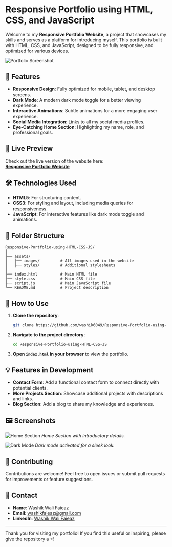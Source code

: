
# Responsive Portfolio using HTML, CSS, and JavaScript

Welcome to my **Responsive Portfolio Website**, a project that showcases my skills and serves as a platform for introducing myself. This portfolio is built with HTML, CSS, and JavaScript, designed to be fully responsive, and optimized for various devices.

![Portfolio Screenshot](![image](https://github.com/user-attachments/assets/61b21ffa-da65-4eaa-b4dd-cd844a9b022f)
)

## 🌟 Features

- **Responsive Design**: Fully optimized for mobile, tablet, and desktop screens.
- **Dark Mode**: A modern dark mode toggle for a better viewing experience.
- **Interactive Animations**: Subtle animations for a more engaging user experience.
- **Social Media Integration**: Links to all my social media profiles.
- **Eye-Catching Home Section**: Highlighting my name, role, and professional goals.

## 🔗 Live Preview

Check out the live version of the website here:  
[**Responsive Portfolio Website**](https://washik6049.github.io/Responsive-Portfolio-using-HTML-CSS-JS/)

## 🛠️ Technologies Used

- **HTML5**: For structuring content.
- **CSS3**: For styling and layout, including media queries for responsiveness.
- **JavaScript**: For interactive features like dark mode toggle and animations.

## 📂 Folder Structure

```
Responsive-Portfolio-using-HTML-CSS-JS/
│
├── assets/
│   ├── images/         # All images used in the website
│   ├── styles/         # Additional stylesheets
│
├── index.html          # Main HTML file
├── style.css           # Main CSS file
├── script.js           # Main JavaScript file
└── README.md           # Project description
```

## 🚀 How to Use

1. **Clone the repository**:
   ```bash
   git clone https://github.com/washik6049/Responsive-Portfolio-using-HTML-CSS-JS.git
   ```

2. **Navigate to the project directory**:
   ```bash
   cd Responsive-Portfolio-using-HTML-CSS-JS
   ```

3. **Open `index.html` in your browser** to view the portfolio.

## 💡 Features in Development

- **Contact Form**: Add a functional contact form to connect directly with potential clients.
- **More Projects Section**: Showcase additional projects with descriptions and links.
- **Blog Section**: Add a blog to share my knowledge and experiences.

## 🖼️ Screenshots

![Home Section](![image](https://github.com/user-attachments/assets/26696d1e-0a42-447d-9e71-f06b539860b6)
)
*Home Section with introductory details.*

![Dark Mode](![image](https://github.com/user-attachments/assets/4ac1a781-2530-4df5-ace8-ecf4af7d1da6)
)
*Dark mode activated for a sleek look.*

## 🤝 Contributing

Contributions are welcome! Feel free to open issues or submit pull requests for improvements or feature suggestions.

## 📧 Contact

- **Name**: Washik Wali Faieaz  
- **Email**: [washikfaieaz@gmail.com](mailto:washikfaieaz@gmail.com)  
- **LinkedIn**: [Washik Wali Faieaz](https://www.linkedin.com/in/washik-wali-faieaz-169a78263)

---

Thank you for visiting my portfolio! If you find this useful or inspiring, please give the repository a ⭐!

